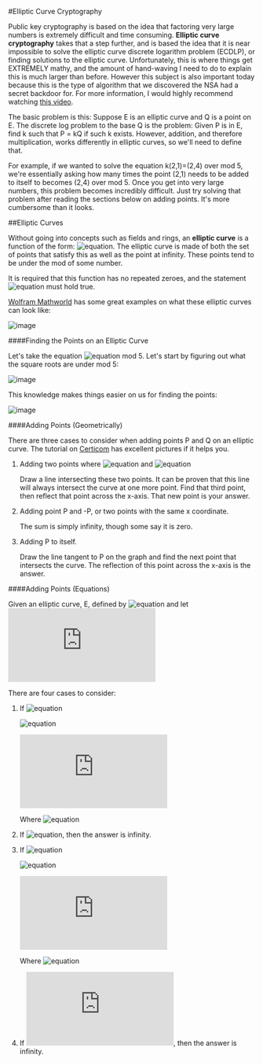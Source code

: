#Elliptic Curve Cryptography

Public key cryptography is based on the idea that factoring very large numbers is extremely difficult and time consuming.  **Elliptic curve cryptography** takes that a step further, and is based the idea that it is near impossible to solve the elliptic curve discrete logarithm problem (ECDLP), or finding solutions to the elliptic curve.  Unfortunately, this is where things get EXTREMELY mathy, and the amount of hand-waving I need to do to explain this is much larger than before.  However this subject is also important today because this is the type of algorithm that we discovered the NSA had a secret backdoor for.  For more information, I would highly recommend watching [this video](https://www.youtube.com/watch?v=ulg_AHBOIQU).

The basic problem is this:  Suppose E is an elliptic curve and Q is a point on E.  The discrete log problem to the base Q is the problem: Given P is in E, find k such that P = kQ if such k exists.  However, addition, and therefore multiplication, works differently in elliptic curves, so we'll need to define that.

For example, if we wanted to solve the equation k(2,1)=(2,4) over mod 5, we're essentially asking how many times the point (2,1) needs to be added to itself to becomes (2,4) over mod 5.  Once you get into very large numbers, this problem becomes incredibly difficult.  Just try solving that problem after reading the sections below on adding points.  It's more cumbersome than it looks.

##Elliptic Curves

Without going into concepts such as fields and rings, an **elliptic curve** is a function of the form: ![equation](http://latex.codecogs.com/gif.latex?y^2%3Dx^3&plus;Ax&plus;B).  The elliptic curve is made of both the set of points that satisfy this as well as the point at infinity.  These points tend to be under the mod of some number.

It is required that this function has no repeated zeroes, and the statement ![equation](http://latex.codecogs.com/gif.latex?4A^3&plus;27B^2\neq%200) must hold true.

[Wolfram Mathworld](http://mathworld.wolfram.com/EllipticCurve.html) has some great examples on what these elliptic curves can look like:

![image](http://i.imgur.com/cfBJZst.png)

####Finding the Points on an Elliptic Curve

Let's take the equation ![equation](http://latex.codecogs.com/gif.latex?y^2%3Dx^3-x) mod 5.  Let's start by figuring out what the square roots are under mod 5:

![image](http://i.imgur.com/Fsb2DIq.png)

This knowledge makes things easier on us for finding the points:

![image](http://i.imgur.com/ZybNYRO.png)

####Adding Points (Geometrically)

There are three cases to consider when adding points P and Q on an elliptic curve.  The tutorial on [Certicom](https://www.certicom.com/index.php/21-elliptic-curve-addition-a-geometric-approach) has excellent pictures if it helps you.

1. Adding two points where ![equation](http://latex.codecogs.com/gif.latex?x_1\neq%20x_2) and ![equation](http://latex.codecogs.com/gif.latex?P\neq%20Q)

   Draw a line intersecting these two points.  It can be proven that this line will always intersect the curve at one more point.  Find that third point, then reflect that point across the x-axis.  That new point is your answer.

2. Adding point P and -P, or two points with the same x coordinate.

   The sum is simply infinity, though some say it is zero.

3. Adding P to itself.

   Draw the line tangent to P on the graph and find the next point that intersects the curve.  The reflection of this point across the x-axis is the answer.

####Adding Points (Equations)

Given an elliptic curve, E, defined by ![equation](http://latex.codecogs.com/gif.latex?y^2%3Dx^3&plus;Ax&plus;B) and let ![equation](http://latex.codecogs.com/gif.latex?P_1%3D%28x_1%2Cy_1%29%2C%20P_2%3D%28x_2%2Cy_2%29%2C%20and%20P_3%3D%28x_3_y_3%29%3DP_1&plus;P_2)

There are four cases to consider:

1. If ![equation](http://latex.codecogs.com/gif.latex?x_1\neq%20x_2)

   ![equation](http://latex.codecogs.com/gif.latex?x_3%3Dm^2-x_1-x_2)

   ![equation](http://latex.codecogs.com/gif.latex?y_3%3Dm%28x_1-x_3%29-y_1)

   Where ![equation](http://latex.codecogs.com/gif.latex?m%3D\frac{y_2-y_1}{x_2-x_1})

2. If ![equation](http://latex.codecogs.com/gif.latex?x_1%3Dx_2%2C%20y_1\neq%20y_2), then the answer is infinity.

3. If ![equation](http://latex.codecogs.com/gif.latex?P_1%3DP_2%2C%20y_1\neq%200)

   ![equation](http://latex.codecogs.com/gif.latex?x_3%3Dm^2-2x_1)

   ![equation](http://latex.codecogs.com/gif.latex?y_3%3Dm%28x_1-x_3%29-y_1)

   Where ![equation](http://latex.codecogs.com/gif.latex?m%3D\frac{3x_1^2&plus;A}{2y_1})

4. If ![equation](http://latex.codecogs.com/gif.latex?P_1%3DP_2%2C%20y_1=%200), then the answer is infinity.